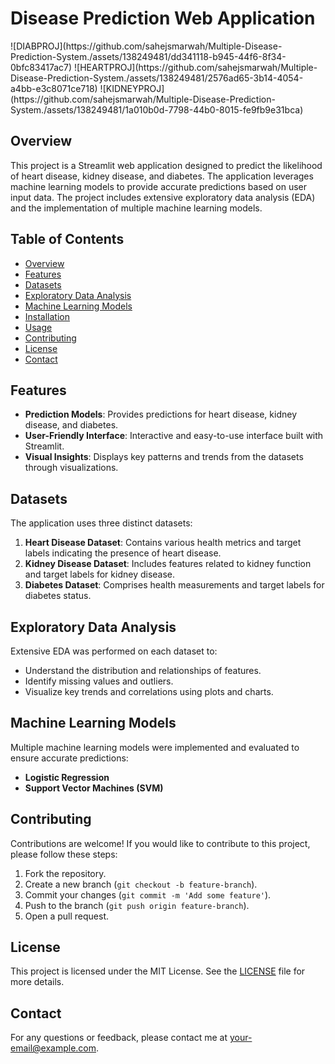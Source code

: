 <h1>Disease Prediction Web Application</h1>
![DIABPROJ](https://github.com/sahejsmarwah/Multiple-Disease-Prediction-System./assets/138249481/dd341118-b945-44f6-8f34-0bfc83417ac7)
![HEARTPROJ](https://github.com/sahejsmarwah/Multiple-Disease-Prediction-System./assets/138249481/2576ad65-3b14-4054-a4bb-e3c8071ce718)
![KIDNEYPROJ](https://github.com/sahejsmarwah/Multiple-Disease-Prediction-System./assets/138249481/1a010b0d-7798-44b0-8015-fe9fb9e31bca)




<h2>Overview</h2>
<!-- #overview -->
<p>This project is a Streamlit web application designed to predict the likelihood of heart disease, kidney disease, and diabetes. The application leverages machine learning models to provide accurate predictions based on user input data. The project includes extensive exploratory data analysis (EDA) and the implementation of multiple machine learning models.</p>
<!-- #project, #streamlit, #heartdisease, #kidneydisease, #diabetes, #machinelearning, #prediction, #eda -->
<h2>Table of Contents</h2>
<!-- #tableofcontents -->
<ul>
  <li><a href="#overview">Overview</a></li>
  <li><a href="#features">Features</a></li>
  <li><a href="#datasets">Datasets</a></li>
  <li><a href="#exploratory-data-analysis">Exploratory Data Analysis</a></li>
  <li><a href="#machine-learning-models">Machine Learning Models</a></li>
  <li><a href="#installation">Installation</a></li>
  <li><a href="#usage">Usage</a></li>
  <li><a href="#contributing">Contributing</a></li>
  <li><a href="#license">License</a></li>
  <li><a href="#contact">Contact</a></li>
</ul>
<!-- #tableofcontents -->
<h2>Features</h2>
<!-- #features -->
<ul>
  <li><strong>Prediction Models</strong>: Provides predictions for heart disease, kidney disease, and diabetes.</li>
  <li><strong>User-Friendly Interface</strong>: Interactive and easy-to-use interface built with Streamlit.</li>
  <li><strong>Visual Insights</strong>: Displays key patterns and trends from the datasets through visualizations.</li>
</ul>
<!-- #predictionmodels, #userinterface, #visualinsights -->
<h2>Datasets</h2>
<!-- #datasets -->
<p>The application uses three distinct datasets:</p>
<ol>
  <li><strong>Heart Disease Dataset</strong>: Contains various health metrics and target labels indicating the presence of heart disease.</li>
  <li><strong>Kidney Disease Dataset</strong>: Includes features related to kidney function and target labels for kidney disease.</li>
  <li><strong>Diabetes Dataset</strong>: Comprises health measurements and target labels for diabetes status.</li>
</ol>
<!-- #datasets, #heartdisease, #kidneydisease, #diabetes -->
<h2>Exploratory Data Analysis</h2>
<!-- #eda -->
<p>Extensive EDA was performed on each dataset to:</p>
<ul>
  <li>Understand the distribution and relationships of features.</li>
  <li>Identify missing values and outliers.</li>
  <li>Visualize key trends and correlations using plots and charts.</li>
</ul>
<!-- #eda, #datavisualization -->
<h2>Machine Learning Models</h2>
<!-- #machinelearning -->
<p>Multiple machine learning models were implemented and evaluated to ensure accurate predictions:</p>
<ul>
  <li><strong>Logistic Regression</strong></li>
  <li><strong>Support Vector Machines (SVM)</strong></li>
</ul>
<!-- #logisticregression, #decisiontrees, #randomforests, #svm, #gradientboosting -->
<h2>Contributing</h2>
<!-- #contributing -->
<p>Contributions are welcome! If you would like to contribute to this project, please follow these steps:</p>
<ol>
  <li>Fork the repository.</li>
  <li>Create a new branch (<code>git checkout -b feature-branch</code>).</li>
  <li>Commit your changes (<code>git commit -m 'Add some feature'</code>).</li>
  <li>Push to the branch (<code>git push origin feature-branch</code>).</li>
  <li>Open a pull request.</li>
</ol>
<!-- #contributions, #opensource -->
<h2>License</h2>
<!-- #license -->
<p>This project is licensed under the MIT License. See the <a href="LICENSE">LICENSE</a> file for more details.</p>
<!-- #mitlicense -->
<h2>Contact</h2>
<!-- #contact -->
<p>For any questions or feedback, please contact me at <a href="mailto:your-email@example.com">your-email@example.com</a>.</p>
<!-- #contactinfo -->
